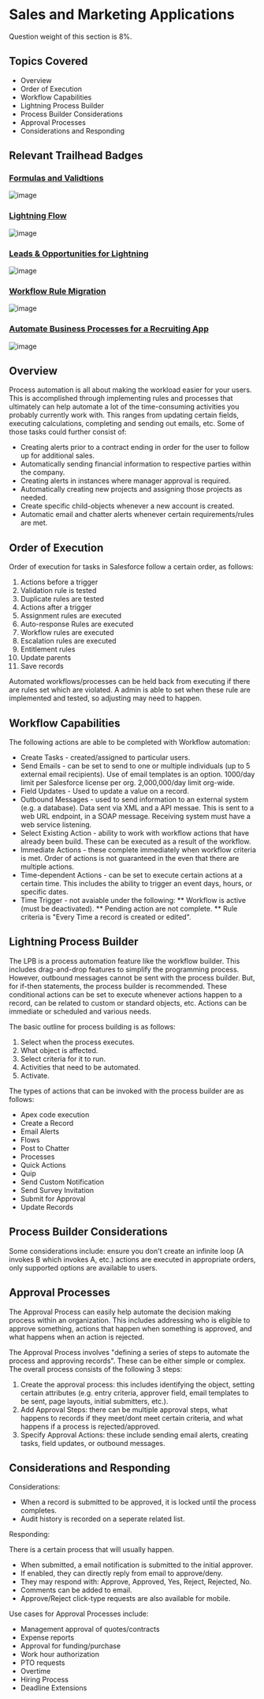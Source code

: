 # Sales and Marketing Applications

Question weight of this section is 8%.

## Topics Covered

* Overview
* Order of Execution
* Workflow Capabilities
* Lightning Process Builder
* Process Builder Considerations
* Approval Processes
* Considerations and Responding

## Relevant Trailhead Badges

### [Formulas and Validtions](https://trailhead.salesforce.com/en/content/learn/modules/point_click_business_logic)
![image](images/10/badge1.png)
### [Lightning Flow](https://trailhead.salesforce.com/en/content/learn/modules/business_process_automation?trail_id=automate_business_processes)
![image](images/10/badge2.png)
### [Leads & Opportunities for Lightning](https://trailhead.salesforce.com/en/content/learn/modules/leads_opportunities_lightning_experience)
![image](images/10/badge3.png)
### [Workflow Rule Migration](https://trailhead.salesforce.com/en/content/learn/modules/workflow_migration)
![image](images/10/badge4.png)
### [Automate Business Processes for a Recruiting App](https://trailhead.salesforce.com/en/content/learn/projects/automate-business-processes-recruiting-app)
![image](images/10/badge5.png)


## Overview

Process automation is all about making the workload easier for your users. This is accomplished through implementing rules and processes that ultimately can help automate a lot of the time-consuming activities you probably currently work with. This ranges from updating certain fields, executing calculations, completing and sending out emails, etc. Some of those tasks could further consist of:

* Creating alerts prior to a contract ending in order for the user to follow up for additional sales.
* Automatically sending financial information to respective parties within the company.
* Creating alerts in instances where manager approval is required.
* Automatically creating new projects and assigning those projects as needed.
* Create specific child-objects whenever a new account is created.
* Automatic email and chatter alerts whenever certain requirements/rules are met.

## Order of Execution

Order of execution for tasks in Salesforce follow a certain order, as follows:
  1. Actions before a trigger
  2. Validation rule is tested
  3. Duplicate rules are tested
  4. Actions after a trigger
  5. Assignment rules are executed
  6. Auto-response Rules are executed
  7. Workflow rules are executed
  8. Escalation rules are executed
  9. Entitlement rules
  10. Update parents
  11. Save records
  
Automated workflows/processes can be held back from executing if there are rules set which are violated. A admin is able to set when these rule are implemented and tested, so adjusting may need to happen. 

## Workflow Capabilities

The following actions are able to be completed with Workflow automation:
* Create Tasks - created/assigned to particular users.
* Send Emails - can be set to send to one or multiple individuals (up to 5 external email recipients). Use of email templates is an option. 1000/day limit per Salesforce license per org. 2,000,000/day limit org-wide.
* Field Updates - Used to update a value on a record. 
* Outbound Messages - used to send information to an external system (e.g. a database). Data sent via XML and a API messae. This is sent to a web URL endpoint, in a SOAP message. Receiving system must have a web service listening.
* Select Existing Action - ability to work with workflow actions that have already been build. These can be executed as a result of the workflow.
* Immediate Actions - these complete immediately when workflow criteria is met. Order of actions is not guaranteed in the even that there are multiple actions.
* Time-dependent Actions - can be set to execute certain actions at a certain time. This includes the ability to trigger an event days, hours, or specific dates.
* Time Trigger - not avaiable under the following:
  ** Workflow is active (must be deactivated).
  ** Pending action are not complete.
  ** Rule criteria is "Every Time a record is created or edited". 
  
## Lightning Process Builder

The LPB is a process automation feature like the workflow builder. This includes drag-and-drop features to simplify the programming process. However, outbound messages cannot be sent with the process builder. But, for if-then statements, the process builder is recommended. These conditional actions can be set to execute whenever actions happen to a record, can be related to custom or standard objects, etc. Actions can be immediate or scheduled and various needs. 

The basic outline for process building is as follows:
1. Select when the process executes.
2. What object is affected.
3. Select criteria for it to run.
4. Activities that need to be automated.
5. Activate.

The types of actions that can be invoked with the process builder are as follows:
* Apex code execution
* Create a Record
* Email Alerts
* Flows
* Post to Chatter
* Processes
* Quick Actions
* Quip
* Send Custom Notification
* Send Survey Invitation
* Submit for Approval
* Update Records

## Process Builder Considerations

Some considerations include: ensure you don't create an infinite loop (A invokes B which invokes A, etc.) actions are executed in appropriate orders, only supported options are available to users.

## Approval Processes

The Approval Process can easily help automate the decision making process within an organization. This includes addressing who is eligible to approve something, actions that happen when something is approved, and what happens when an action is rejected. 

The Approval Process involves "defining a series of steps to automate the process and approving records". These can be either simple or complex. The overall process consists of the following 3 steps:

1. Create the approval process: this includes identifying the object, setting certain attributes (e.g. entry criteria, approver field, email templates to be sent, page layouts, initial submitters, etc.).
2. Add Approval Steps: there can be multiple approval steps, what happens to records if they meet/dont meet certain criteria, and what happens if a process is rejected/approved.
3. Specify Approval Actions: these include sending email alerts, creating tasks, field updates, or outbound messages.

## Considerations and Responding

Considerations: 

* When a record is submitted to be approved, it is locked until the process completes.
* Audit history is recorded on a seperate related list.

Responding: 

There is a certain process that will usually happen.
* When submitted, a email notification is submitted to the initial approver. 
* If enabled, they can directly reply from email to approve/deny.
* They may respond with: Approve, Approved, Yes, Reject, Rejected, No.
* Comments can be added to email.
* Approve/Reject click-type requests are also available for mobile. 

Use cases for Approval Processes include:
* Management approval of quotes/contracts
* Expense reports
* Approval for funding/purchase
* Work hour authorization
* PTO requests
* Overtime
* Hiring Process
* Deadline Extensions
